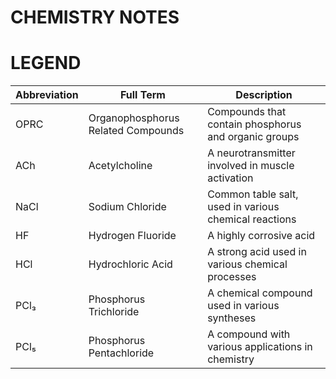 # CHEMISTRY NOTES

# LEGEND
| Abbreviation | Full Term                             | Description                                       |
|--------------|---------------------------------------|---------------------------------------------------|
| OPRC         | Organophosphorus Related Compounds    | Compounds that contain phosphorus and organic groups |
| ACh          | Acetylcholine                         | A neurotransmitter involved in muscle activation     |
| NaCl        | Sodium Chloride                       | Common table salt, used in various chemical reactions |
| HF           | Hydrogen Fluoride                     | A highly corrosive acid                             |
| HCl          | Hydrochloric Acid                    | A strong acid used in various chemical processes     |
| PCl₃         | Phosphorus Trichloride               | A chemical compound used in various syntheses        |
| PCl₅         | Phosphorus Pentachloride             | A compound with various applications in chemistry    |
